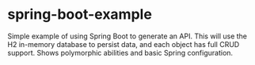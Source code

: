 # spring-boot-example
Simple example of using Spring Boot to generate an API.  This will use the H2 in-memory database to persist data, and each object has full CRUD support.  Shows polymorphic abilities and basic Spring configuration.
